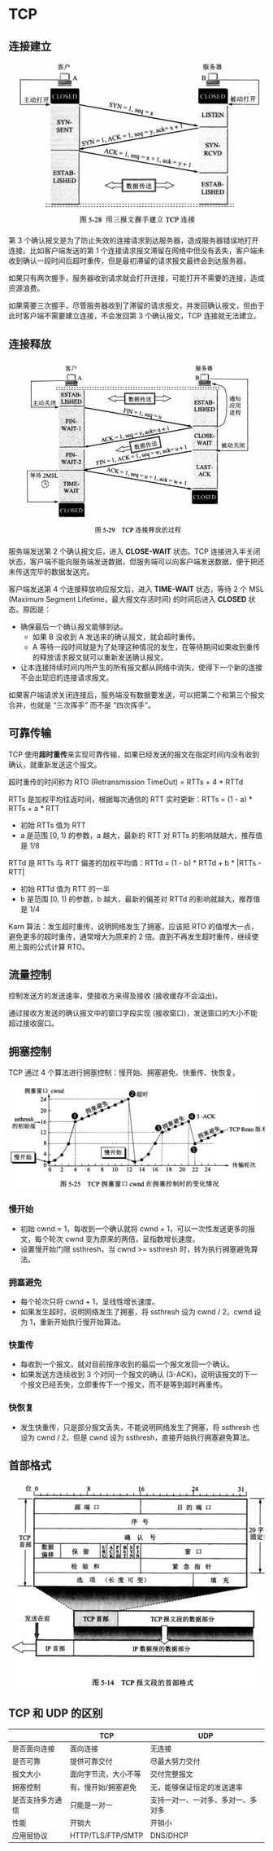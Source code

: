 # TCP

## 连接建立

![](assets/three-handshake.png)

第 3 个确认报文是为了防止失效的连接请求到达服务器，造成服务器错误地打开连接。比如客户端发送的第 1 个连接请求报文滞留在网络中但没有丢失，客户端未收到确认一段时间后超时重传，但是最初滞留的请求报文最终会到达服务器。

如果只有两次握手，服务器收到请求就会打开连接，可能打开不需要的连接，造成资源浪费。

如果需要三次握手，尽管服务器收到了滞留的请求报文，并发回确认报文，但由于此时客户端不需要建立连接，不会发回第 3 个确认报文，TCP 连接就无法建立。

## 连接释放

![](assets/four-wave.png)

服务端发送第 2 个确认报文后，进入 **CLOSE-WAIT** 状态。TCP 连接进入半关闭状态，客户端不能向服务端发送数据，但服务端可以向客户端发送数据，便于把还未传送完毕的数据发送完。

客户端发送第 4 个连接释放响应报文后，进入 **TIME-WAIT** 状态，等待 2 个 MSL (Maximum Segment Lifetime，最大报文存活时间) 的时间后进入 **CLOSED** 状态。原因是：

- 确保最后一个确认报文能够到达。
  - 如果 B 没收到 A 发送来的确认报文，就会超时重传。
  - A 等待一段时间就是为了处理这种情况的发生，在等待期间如果收到重传的释放请求报文就可以重新发送确认报文。
- 让本连接持续时间内所产生的所有报文都从网络中消失，使得下一个新的连接不会出现旧的连接请求报文。

如果客户端请求关闭连接后，服务端没有数据要发送，可以把第二个和第三个报文合并，也就是 “三次挥手” 而不是 “四次挥手”。

## 可靠传输

TCP 使用**超时重传**来实现可靠传输，如果已经发送的报文在指定时间内没有收到确认，就重新发送这个报文。

超时重传的时间称为 RTO (Retransmission TimeOut) = RTTs + 4 \* RTTd

RTTs 是加权平均往返时间，根据每次通信的 RTT 实时更新：RTTs = (1 - a) \* RTTs + a \* RTT

- 初始 RTTs 值为 RTT
- a 是范围 [0, 1) 的参数，a 越大，最新的 RTT 对 RTTs 的影响就越大，推荐值是 1/8

RTTd 是 RTTs 与 RTT 偏差的加权平均值：RTTd = (1 - b) \* RTTd + b \* |RTTs - RTT|

- 初始 RTTd 值为 RTT 的一半
- b 是范围 [0, 1) 的参数，b 越大，最新的偏差对 RTTd 的影响就越大，推荐值是 1/4

Karn 算法：发生超时重传，说明网络发生了拥塞，应该把 RTO 的值增大一点，避免更多的超时重传，通常增大为原来的 2 倍。直到不再发生超时重传，继续使用上面的公式计算 RTO。

## 流量控制

控制发送方的发送速率，使接收方来得及接收 (接收缓存不会溢出)。

通过接收方发送的确认报文中的窗口字段实现 (接收窗口)，发送窗口的大小不能超过接收窗口。

## 拥塞控制

TCP 通过 4 个算法进行拥塞控制：慢开始、拥塞避免、快重传、快恢复。

![](assets/congestion-control.png)

### 慢开始

- 初始 cwnd = 1，每收到一个确认就将 cwnd + 1，可以一次性发送更多的报文，每个轮次 cwnd 变为原来的两倍，呈指数增长速度。
- 设置慢开始门限 ssthresh，当 cwnd >= ssthresh 时，转为执行拥塞避免算法。

### 拥塞避免

- 每个轮次只将 cwnd + 1，呈线性增长速度。
- 如果发生超时，说明网络发生了拥塞，将 ssthresh 设为 cwnd / 2，cwnd 设为 1，重新开始执行慢开始算法。

### 快重传

- 每收到一个报文，就对目前按序收到的最后一个报文发回一个确认。
- 如果发送方连续收到 3 个对同一个报文的确认 (3-ACK)，说明该报文的下一个报文已经丢失，立即重传下一个报文，而不是等到超时再重传。

### 快恢复

- 发生快重传，只是部分报文丢失，不能说明网络发生了拥塞，将 ssthresh 也设为 cwnd / 2，但是 cwnd 设为 ssthresh，直接开始执行拥塞避免算法。

## 首部格式

![](assets/tcp-header.png)

## TCP 和 UDP 的区别

|                  | TCP                  | UDP                                |
| ---------------- | -------------------- | ---------------------------------- |
| 是否面向连接     | 面向连接             | 无连接                             |
| 是否可靠         | 提供可靠交付         | 尽最大努力交付                     |
| 报文大小         | 面向字节流，大小不等 | 交付完整报文                       |
| 拥塞控制         | 有，慢开始/拥塞避免  | 无，能够保证恒定的发送速率         |
| 是否支持多方通信 | 只能是一对一         | 支持一对一、一对多、多对一、多对多 |
| 性能             | 开销大               | 开销小                             |
| 应用层协议       | HTTP/TLS/FTP/SMTP    | DNS/DHCP                           |

